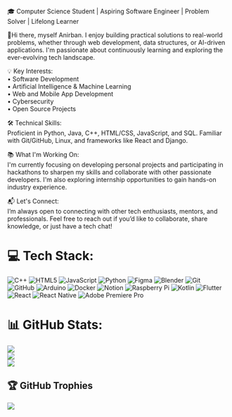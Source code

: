 🎓 Computer Science Student | Aspiring Software Engineer | Problem Solver | Lifelong Learner</br>

👋Hi there, myself Anirban. I enjoy building practical solutions to real-world problems, whether through web development, data structures, or AI-driven applications. I'm passionate about continuously learning and exploring the ever-evolving tech landscape.</br>

💡 Key Interests:</br>
• Software Development</br>
• Artificial Intelligence & Machine Learning</br>
• Web and Mobile App Development</br>
• Cybersecurity</br>
• Open Source Projects</br>

🛠️ Technical Skills:</br>
Proficient in Python, Java, C++, HTML/CSS, JavaScript, and SQL. Familiar with Git/GitHub, Linux, and frameworks like React and Django.</br>

📚 What I'm Working On:</br>
I'm currently focusing on developing personal projects and participating in hackathons to sharpen my skills and collaborate with other passionate developers. I'm also exploring internship opportunities to gain hands-on industry experience.</br>

📬 Let's Connect:</br>
I’m always open to connecting with other tech enthusiasts, mentors, and professionals. Feel free to reach out if you’d like to collaborate, share knowledge, or just have a tech chat!</br>

# 💻 Tech Stack:
![C++](https://img.shields.io/badge/c++-%2300599C.svg?style=for-the-badge&logo=c%2B%2B&logoColor=white) ![HTML5](https://img.shields.io/badge/html5-%23E34F26.svg?style=for-the-badge&logo=html5&logoColor=white) ![JavaScript](https://img.shields.io/badge/javascript-%23323330.svg?style=for-the-badge&logo=javascript&logoColor=%23F7DF1E) ![Python](https://img.shields.io/badge/python-3670A0?style=for-the-badge&logo=python&logoColor=ffdd54) ![Figma](https://img.shields.io/badge/figma-%23F24E1E.svg?style=for-the-badge&logo=figma&logoColor=white) ![Blender](https://img.shields.io/badge/blender-%23F5792A.svg?style=for-the-badge&logo=blender&logoColor=white) ![Git](https://img.shields.io/badge/git-%23F05033.svg?style=for-the-badge&logo=git&logoColor=white) ![GitHub](https://img.shields.io/badge/github-%23121011.svg?style=for-the-badge&logo=github&logoColor=white) ![Arduino](https://img.shields.io/badge/-Arduino-00979D?style=for-the-badge&logo=Arduino&logoColor=white) ![Docker](https://img.shields.io/badge/docker-%230db7ed.svg?style=for-the-badge&logo=docker&logoColor=white) ![Notion](https://img.shields.io/badge/Notion-%23000000.svg?style=for-the-badge&logo=notion&logoColor=white) ![Raspberry Pi](https://img.shields.io/badge/-Raspberry_Pi-C51A4A?style=for-the-badge&logo=Raspberry-Pi) ![Kotlin](https://img.shields.io/badge/kotlin-%237F52FF.svg?style=for-the-badge&logo=kotlin&logoColor=white) ![Flutter](https://img.shields.io/badge/Flutter-%2302569B.svg?style=for-the-badge&logo=Flutter&logoColor=white) ![React](https://img.shields.io/badge/react-%2320232a.svg?style=for-the-badge&logo=react&logoColor=%2361DAFB) ![React Native](https://img.shields.io/badge/react_native-%2320232a.svg?style=for-the-badge&logo=react&logoColor=%2361DAFB) ![Adobe Premiere Pro](https://img.shields.io/badge/Adobe%20Premiere%20Pro-9999FF.svg?style=for-the-badge&logo=Adobe%20Premiere%20Pro&logoColor=white)
# 📊 GitHub Stats:
![](https://github-readme-stats.vercel.app/api?username=AnirbanPlays&theme=gruvbox&hide_border=false&include_all_commits=false&count_private=false)<br/>
![](https://nirzak-streak-stats.vercel.app/?user=AnirbanPlays&theme=gruvbox&hide_border=false)<br/>
![](https://github-readme-stats.vercel.app/api/top-langs/?username=AnirbanPlays&theme=gruvbox&hide_border=false&include_all_commits=false&count_private=false&layout=compact)

## 🏆 GitHub Trophies
![](https://github-profile-trophy.vercel.app/?username=AnirbanPlays&theme=gruvbox&no-frame=false&no-bg=false&margin-w=4)
